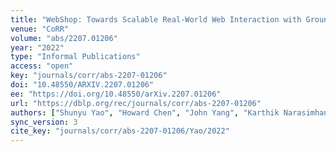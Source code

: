 ```yaml
---
title: "WebShop: Towards Scalable Real-World Web Interaction with Grounded Language Agents."
venue: "CoRR"
volume: "abs/2207.01206"
year: "2022"
type: "Informal Publications"
access: "open"
key: "journals/corr/abs-2207-01206"
doi: "10.48550/ARXIV.2207.01206"
ee: "https://doi.org/10.48550/arXiv.2207.01206"
url: "https://dblp.org/rec/journals/corr/abs-2207-01206"
authors: ["Shunyu Yao", "Howard Chen", "John Yang", "Karthik Narasimhan"]
sync_version: 3
cite_key: "journals/corr/abs-2207-01206/Yao/2022"
---
```

